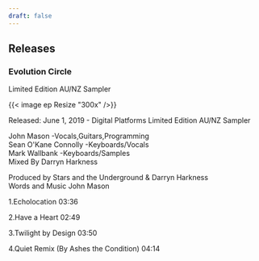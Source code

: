 ```yaml
---
draft: false
---
```


## Releases

### Evolution Circle 
Limited Edition AU/NZ Sampler 

{{< image ep Resize "300x" />}}
 
Released: June 1, 2019 - Digital Platforms 
Limited Edition AU/NZ Sampler 

John Mason -Vocals,Guitars,Programming   
Sean O'Kane Connolly -Keyboards/Vocals  
Mark Wallbank -Keyboards/Samples   
Mixed By Darryn Harkness   

Produced by Stars and the Underground & Darryn Harkness  
Words and Music John Mason  
 
1.Echolocation 03:36  

2.Have a Heart 02:49  

3.Twilight by Design 03:50 

4.Quiet Remix (By Ashes the Condition) 04:14 
